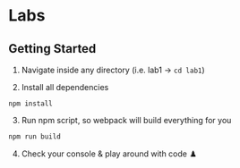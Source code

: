 # Labs 

## Getting Started

1. Navigate inside any directory (i.e. lab1 -> `cd lab1`)

2. Install all dependencies 

  `npm install`

3. Run npm script, so webpack will build everything for you

  `npm run build`

4. Check your console & play around with code :chess_pawn:
